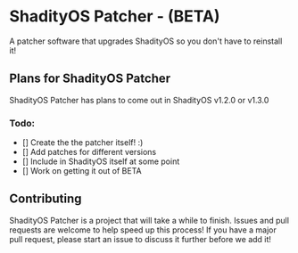 # ShadityOS Patcher - (BETA)
A patcher software that upgrades ShadityOS so you don't have to reinstall it!
## Plans for ShadityOS Patcher
ShadityOS Patcher has plans to come out in ShadityOS v1.2.0 or v1.3.0
### Todo:
- [] Create the the patcher itself! :)
- [] Add patches for different versions
- [] Include in ShadityOS itself at some point
- [] Work on getting it out of BETA

## Contributing
ShadityOS Patcher is a project that will take a while to finish. Issues and pull requests are welcome to help speed up this process! If you have a major pull request, please start an issue to discuss it further before we add it!
